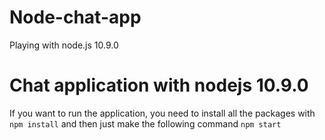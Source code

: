 # Node-chat-app
Playing with node.js 10.9.0
# Chat application with nodejs 10.9.0
If you want to run the application, you need to install all the packages with `npm install` and then just make the following command `npm start` 
